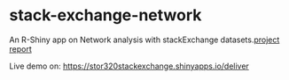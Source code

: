 # stack-exchange-network
An R-Shiny app on Network analysis with stackExchange datasets.[project report](Group-7-Blog-Post.pdf)

Live demo on:
https://stor320stackexchange.shinyapps.io/deliver


